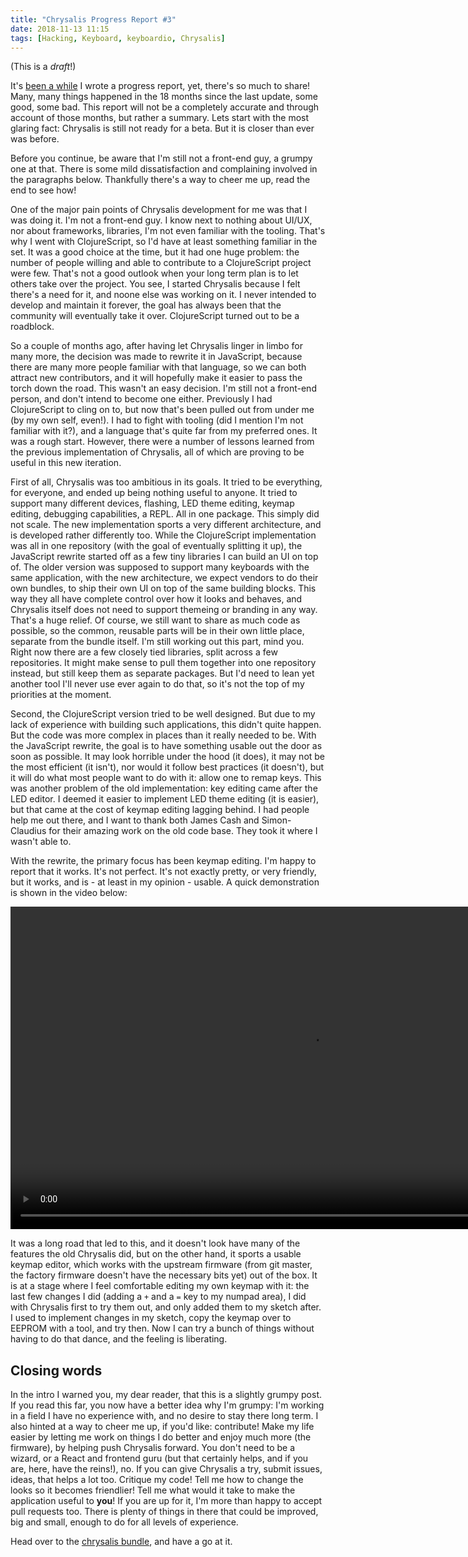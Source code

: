 ```yaml
---
title: "Chrysalis Progress Report #3"
date: 2018-11-13 11:15
tags: [Hacking, Keyboard, keyboardio, Chrysalis]
---
```


(This is a *draft*!)

It's [been a while][blog:chrysalis-2] I wrote a progress report, yet, there's so
much to share! Many, many things happened in the 18 months since the last
update, some good, some bad. This report will not be a completely accurate and
through account of those months, but rather a summary. Lets start with the most
glaring fact: Chrysalis is still not ready for a beta. But it is closer than
ever was before.

Before you continue, be aware that I'm still not a front-end guy, a grumpy one
at that. There is some mild dissatisfaction and complaining involved in the
paragraphs below. Thankfully there's a way to cheer me up, read the end to see
how!

 [blog:chrysalis-2]: /blog/2017/05/17/chrysalis-progress-report-2/

<!-- more -->

One of the major pain points of Chrysalis development for me was that I was
doing it. I'm not a front-end guy. I know next to nothing about UI/UX, nor about
frameworks, libraries, I'm not even familiar with the tooling. That's why I went
with ClojureScript, so I'd have at least something familiar in the set. It was a
good choice at the time, but it had one huge problem: the number of people
willing and able to contribute to a ClojureScript project were few. That's not a
good outlook when your long term plan is to let others take over the project.
You see, I started Chrysalis because I felt there's a need for it, and noone
else was working on it. I never intended to develop and maintain it forever, the
goal has always been that the community will eventually take it over.
ClojureScript turned out to be a roadblock.

So a couple of months ago, after having let Chrysalis linger in limbo for many
more, the decision was made to rewrite it in JavaScript, because there are many
more people familiar with that language, so we can both attract new
contributors, and it will hopefully make it easier to pass the torch down the
road. This wasn't an easy decision. I'm still not a front-end person, and don't
intend to become one either. Previously I had ClojureScript to cling on to, but
now that's been pulled out from under me (by my own self, even!). I had to fight
with tooling (did I mention I'm not familiar with it?), and a language that's
quite far from my preferred ones. It was a rough start. However, there were a
number of lessons learned from the previous implementation of Chrysalis, all of
which are proving to be useful in this new iteration.

First of all, Chrysalis was too ambitious in its goals. It tried to be
everything, for everyone, and ended up being nothing useful to anyone. It tried
to support many different devices, flashing, LED theme editing, keymap editing,
debugging capabilities, a REPL. All in one package. This simply did not scale.
The new implementation sports a very different architecture, and is developed
rather differently too. While the ClojureScript implementation was all in one
repository (with the goal of eventually splitting it up), the JavaScript rewrite
started off as a few tiny libraries I can build an UI on top of. The older
version was supposed to support many keyboards with the same application, with
the new architecture, we expect vendors to do their own bundles, to ship their
own UI on top of the same building blocks. This way they all have complete
control over how it looks and behaves, and Chrysalis itself does not need to
support themeing or branding in any way. That's a huge relief. Of course, we
still want to share as much code as possible, so the common, reusable parts will
be in their own little place, separate from the bundle itself. I'm still working
out this part, mind you. Right now there are a few closely tied libraries, split
across a few repositories. It might make sense to pull them together into one
repository instead, but still keep them as separate packages. But I'd need to
lean yet another tool I'll never use ever again to do that, so it's not the top
of my priorities at the moment.

Second, the ClojureScript version tried to be well designed. But due to my lack
of experience with building such applications, this didn't quite happen. But the
code was more complex in places than it really needed to be. With the JavaScript
rewrite, the goal is to have something usable out the door as soon as possible.
It may look horrible under the hood (it does), it may not be the most efficient
(it isn't), nor would it follow best practices (it doesn't), but it will do what
most people want to do with it: allow one to remap keys. This was another
problem of the old implementation: key editing came after the LED editor. I
deemed it easier to implement LED theme editing (it is easier), but that came at
the cost of keymap editing lagging behind. I had people help me out there, and I
want to thank both James Cash and Simon-Claudius for their amazing work on the
old code base. They took it where I wasn't able to.

With the rewrite, the primary focus has been keymap editing. I'm happy to report
that it works. It's not perfect. It's not exactly pretty, or very friendly, but
it works, and is - at least in my opinion - usable. A quick demonstration is
shown in the video below:

<video controls width="960" height="516">
 <source src="/assets/asylum/images/posts/chrysalis-progress-report-3/chrysalis-demo.webm" type="video/webm">
 <source src="/assets/asylum/images/posts/chrysalis-progress-report-3/chrysalis-demo.mp4" type="video/mp4">
Your browser does not appear to support the `video` tag.
</video>

It was a long road that led to this, and it doesn't look have many of the
features the old Chrysalis did, but on the other hand, it sports a usable keymap
editor, which works with the upstream firmware (from git master, the factory
firmware doesn't have the necessary bits yet) out of the box. It is at a stage
where I feel comfortable editing my own keymap with it: the last few changes I
did (adding a `+` and a `=` key to my numpad area), I did with Chrysalis first
to try them out, and only added them to my sketch after. I used to implement
changes in my sketch, copy the keymap over to EEPROM with a tool, and try then.
Now I can try a bunch of things without having to do that dance, and the feeling
is liberating.

## Closing words

In the intro I warned you, my dear reader, that this is a slightly grumpy post.
If you read this far, you now have a better idea why I'm grumpy: I'm working in
a field I have no experience with, and no desire to stay there long term. I also
hinted at a way to cheer me up, if you'd like: contribute! Make my life easier
by letting me work on things I do better and enjoy much more (the firmware), by
helping push Chrysalis forward. You don't need to be a wizard, or a React and
frontend guru (but that certainly helps, and if you are, here, have the reins!),
no. If you can give Chrysalis a try, submit issues, ideas, that helps a lot too.
Critique my code! Tell me how to change the looks so it becomes friendlier! Tell
me what would it take to make the application useful to **you**! If you are up
for it, I'm more than happy to accept pull requests too. There is plenty of
things in there that could be improved, big and small, enough to do for all
levels of experience.

Head over to the [chrysalis bundle][chrysalis:bundle], and have a go at it.

 [chrysalis:bundle]: https://github.com/keyboardio/chrysalis-bundle-keyboardio
